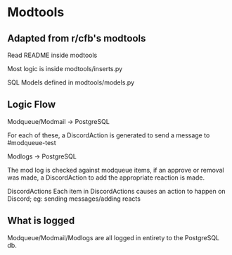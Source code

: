 # Modtools
## Adapted from r/cfb's modtools

Read README inside modtools

Most logic is inside modtools/inserts.py

SQL Models defined in modtools/models.py

## Logic Flow

Modqueue/Modmail -> PostgreSQL

For each of these, a DiscordAction is generated to send a message to #modqueue-test

Modlogs -> PostgreSQL

The mod log is checked against modqueue items, if an approve or removal was made, a DiscordAction to add the appropriate reaction is made.

DiscordActions
Each item in DiscordActions causes an action to happen on Discord; eg: sending messages/adding reacts

## What is logged

Modqueue/Modmail/Modlogs are all logged in entirety to the PostgreSQL db.
